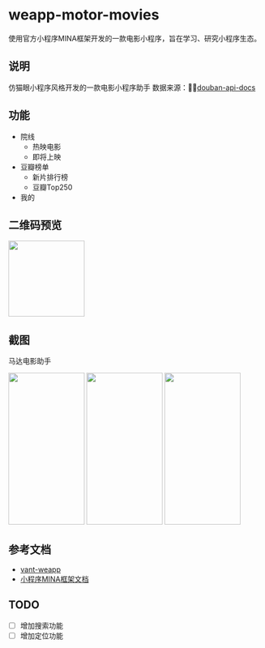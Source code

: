 # weapp-motor-movies

使用官方小程序MINA框架开发的一款电影小程序，旨在学习、研究小程序生态。

## 说明

仿猫眼小程序风格开发的一款电影小程序助手
数据来源：[douban-api-docs](https://github.com/zce/douban-api-docs)

## 功能

- 院线
  - 热映电影
  - 即将上映
- 豆瓣榜单
  - 新片排行榜
  - 豆瓣Top250
- 我的

## 二维码预览

<image src="./media/qr.jpg" width="150" height="150" />

## 截图

马达电影助手

<image src="./media/screen-shoot-1.jpg" width="150" height="300" />
<image src="./media/screen-shoot-2.jpg" width="150" height="300" />
<image src="./media/screen-shoot-3.jpg" width="150" height="300" />

## 参考文档

- [vant-weapp](https://github.com/youzan/vant-weapp)
- [小程序MINA框架文档](https://developers.weixin.qq.com/miniprogram/dev/framework/MINA.html)

## TODO

- [ ] 增加搜索功能
- [ ] 增加定位功能

